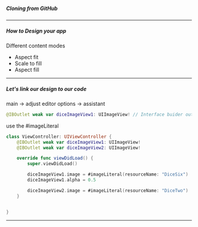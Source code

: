 <h5>Cloning from GitHub</h5>

---

<h5>How to Design your app</h5>

Different content modes

- Aspect fit
- Scale to fill
- Aspect fill

---

<h5>Let's link our design to our code</h5>

main -> adjust editor options -> assistant

```swift
@IBOutlet weak var diceImageView1: UIImageView! // Interface buider outlet
```

use the #imageLiteral

```swift
class ViewController: UIViewController {
    @IBOutlet weak var diceImageView1: UIImageView!
    @IBOutlet weak var diceImageView2: UIImageView!

    override func viewDidLoad() {
        super.viewDidLoad()

        diceImageView1.image = #imageLiteral(resourceName: "DiceSix")
        diceImageView1.alpha = 0.5

        diceImageView2.image = #imageLiteral(resourceName: "DiceTwo")
    }


}
```

---

